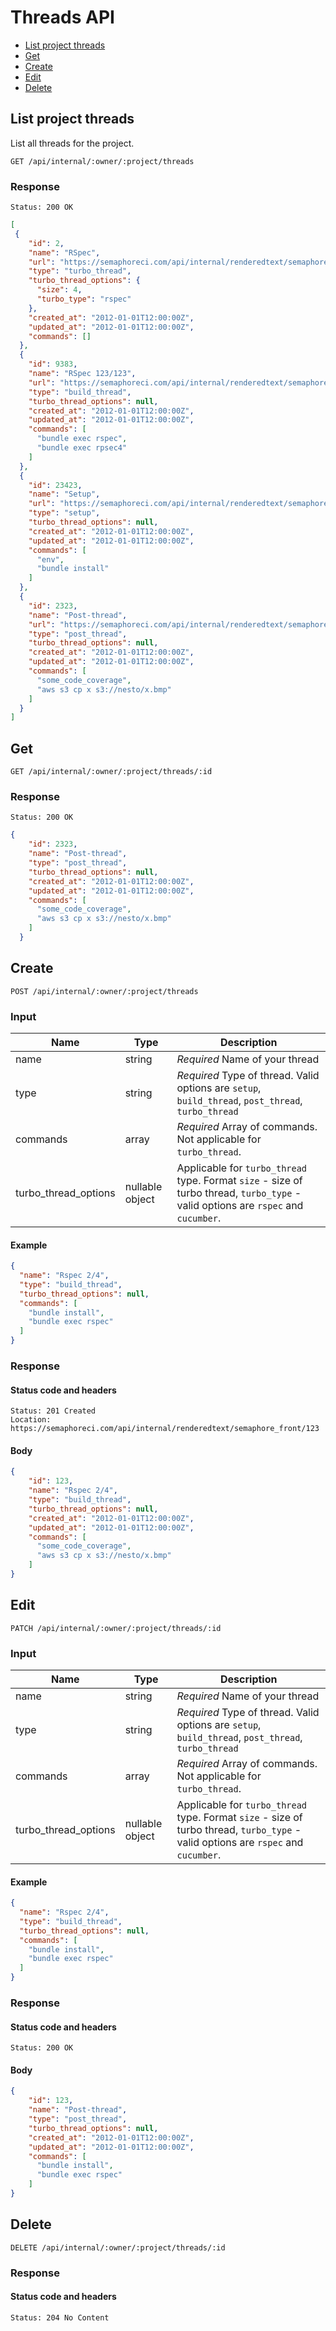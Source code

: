 
# Threads API

- [List project threads](#list-project-threads)
- [Get](#get)
- [Create](#create)
- [Edit](#edit)
- [Delete](#delete)

## List project threads

List all threads for the project.

```
GET /api/internal/:owner/:project/threads
```

### Response

`Status: 200 OK`

```json
[
 {
    "id": 2,
    "name": "RSpec",
    "url": "https://semaphoreci.com/api/internal/renderedtext/semaphore_front/threads/2",
    "type": "turbo_thread",
    "turbo_thread_options": {
      "size": 4,
      "turbo_type": "rspec"
    },
    "created_at": "2012-01-01T12:00:00Z",
    "updated_at": "2012-01-01T12:00:00Z",
    "commands": []
  },
  {
    "id": 9383,
    "name": "RSpec 123/123",
    "url": "https://semaphoreci.com/api/internal/renderedtext/semaphore_front/threads/9383",
    "type": "build_thread",
    "turbo_thread_options": null,
    "created_at": "2012-01-01T12:00:00Z",
    "updated_at": "2012-01-01T12:00:00Z",
    "commands": [
      "bundle exec rspec",
      "bundle exec rpsec4"
    ]
  },
  {
    "id": 23423,
    "name": "Setup",
    "url": "https://semaphoreci.com/api/internal/renderedtext/semaphore_front/threads/23423",
    "type": "setup",
    "turbo_thread_options": null,
    "created_at": "2012-01-01T12:00:00Z",
    "updated_at": "2012-01-01T12:00:00Z",
    "commands": [
      "env",
      "bundle install"
    ]
  },
  {
    "id": 2323,
    "name": "Post-thread",
    "url": "https://semaphoreci.com/api/internal/renderedtext/semaphore_front/threads/2323",
    "type": "post_thread",
    "turbo_thread_options": null,
    "created_at": "2012-01-01T12:00:00Z",
    "updated_at": "2012-01-01T12:00:00Z",
    "commands": [
      "some_code_coverage",
      "aws s3 cp x s3://nesto/x.bmp"
    ]
  }
]
```

## Get

```
GET /api/internal/:owner/:project/threads/:id
```
### Response

`Status: 200 OK`

```json
{
    "id": 2323,
    "name": "Post-thread",
    "type": "post_thread",
    "turbo_thread_options": null,
    "created_at": "2012-01-01T12:00:00Z",
    "updated_at": "2012-01-01T12:00:00Z",
    "commands": [
      "some_code_coverage",
      "aws s3 cp x s3://nesto/x.bmp"
    ]
  }
```

## Create

```
POST /api/internal/:owner/:project/threads
```

### Input

Name          | Type         | Description
------------- | -------------|--------------
name          | string       | _Required_ Name of your thread
type          | string       | _Required_ Type of thread. Valid options are `setup`, `build_thread`, `post_thread`, `turbo_thread`
commands      | array        | _Required_ Array of commands. Not applicable for `turbo_thread`.
turbo_thread_options | nullable object  | Applicable for `turbo_thread` type. Format `size` - size of turbo thread, `turbo_type` - valid options are `rspec` and `cucumber`.

#### Example

```json
{
  "name": "Rspec 2/4",
  "type": "build_thread",
  "turbo_thread_options": null,
  "commands": [
    "bundle install",
    "bundle exec rspec"
  ]
}
```

### Response

#### Status code and headers

```
Status: 201 Created
Location: https://semaphoreci.com/api/internal/renderedtext/semaphore_front/123
```

#### Body
```json
{
    "id": 123,
    "name": "Rspec 2/4",
    "type": "build_thread",
    "turbo_thread_options": null,
    "created_at": "2012-01-01T12:00:00Z",
    "updated_at": "2012-01-01T12:00:00Z",
    "commands": [
      "some_code_coverage",
      "aws s3 cp x s3://nesto/x.bmp"
    ]
}
```

## Edit

```
PATCH /api/internal/:owner/:project/threads/:id
```

### Input

Name          | Type         | Description
------------- | -------------|--------------
name          | string       | _Required_ Name of your thread
type          | string       | _Required_ Type of thread. Valid options are `setup`, `build_thread`, `post_thread`, `turbo_thread`
commands      | array        | _Required_ Array of commands. Not applicable for `turbo_thread`.
turbo_thread_options | nullable object  | Applicable for `turbo_thread` type. Format `size` - size of turbo thread, `turbo_type` - valid options are `rspec` and `cucumber`.

#### Example

```json
{
  "name": "Rspec 2/4",
  "type": "build_thread",
  "turbo_thread_options": null,
  "commands": [
    "bundle install",
    "bundle exec rspec"
  ]
}
```

### Response

#### Status code and headers

```
Status: 200 OK
```

#### Body
```json
{
    "id": 123,
    "name": "Post-thread",
    "type": "post_thread",
    "turbo_thread_options": null,
    "created_at": "2012-01-01T12:00:00Z",
    "updated_at": "2012-01-01T12:00:00Z",
    "commands": [
      "bundle install",
      "bundle exec rspec"
    ]
}
```

## Delete

```
DELETE /api/internal/:owner/:project/threads/:id
```

### Response

#### Status code and headers

```
Status: 204 No Content
```
